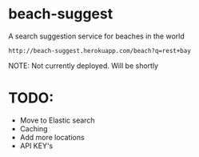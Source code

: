 # beach-suggest

A search suggestion service for beaches in the world

    http://beach-suggest.herokuapp.com/beach?q=rest+bay
    
NOTE: Not currently deployed. Will be shortly

# TODO:

* Move to Elastic search
* Caching
* Add more locations
* API KEY's
